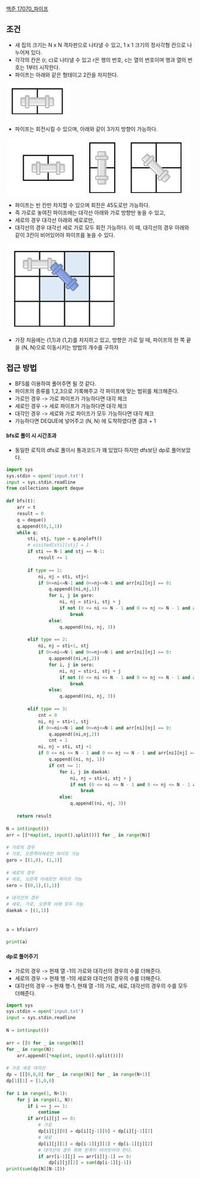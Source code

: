 
[백준 17070_파이프](https://www.acmicpc.net/problem/17070)


## 조건

- 새 집의 크기는 N x N 격자판으로 나타낼 수 있고, 1 x 1 크기의 정사각형 칸으로 나누어져 있다.
- 각각의 칸은 (r, c)로 나타낼 수 있고 r은 행의 번호, c는 열의 번호이며 행과 열의 번호는 1부터 시작한다.
- 파이프는 아래와 같은 형태이고 2칸을 차지한다.

![](Algorithm/baekjoon/assets/Pasted%20image%2020230101151047.png)

- 파이프는 회전시킬 수 있으며, 아래와 같이 3가지 방향이 가능하다.

![](Algorithm/baekjoon/assets/Pasted%20image%2020230101151104.png)

- 파이프는 빈 칸만 차지할 수 있으며 회전은 45도로만 가능하다. 
- 즉 가로로 놓여진 파이프에는 대각선 아래와 가로 방향만 놓을 수 있고,
- 세로의 경우 대각선 아래와 세로로만,
- 대각선의 경우 대각선 세로 가로 모두 회전 가능하다.
이 때, 대각선의 경우 아래와 같이 3칸이 비어있어야 파이프를 놓을 수 있다.

![](Algorithm/baekjoon/assets/Pasted%20image%2020230101151256.png)


- 가장 처음에는 (1,1)과 (1,2)를 차지하고 있고, 방향은 가로 일 때, 파이프의 한 쪽 끝을 (N, N)으로 이동시키는 방법의 개수를 구하자



## 접근 방법

- BFS를 이용하여 풀어주면 될 것 같다.
- 파이프의 종류를 1,2,3으로 기록해주고 각 파이프에 맞는 범위를 체크해준다.
- 가로인 경우 -> 가로 파이프가 가능하다면 대각 체크
- 세로인 경우 -> 세로 파이프가 가능하다면 대각 체크
- 대각인 경우 -> 세로와 가로 파이프가 모두 가능하다면 대각 체크
- 가능하다면 DEQUE에 넣어주고 (N, N) 에 도착하였다면 결과 + 1


#### bfs로 풀이 시 시간초과

- 동일한 로직의 dfs로 풀이시 통과코드가 꽤 있었다 하지만 dfs보단 dp로 풀어보았다.


```python
import sys  
sys.stdin = open('input.txt')  
input = sys.stdin.readline  
from collections import deque  
  
def bfs(t):  
    arr = t  
    result = 0  
    q = deque()  
    q.append((0,1,1))  
    while q:  
        sti, stj, type = q.popleft()  
        # visited[sti][stj] = 1  
        if sti == N-1 and stj == N-1:  
            result += 1  
  
        if type == 1:  
            ni, nj = sti, stj+1  
            if 0<=ni<=N-1 and 0<=nj<=N-1 and arr[ni][nj] == 0:  
                q.append((ni,nj,1))  
                for i, j in garo:  
                    ni, nj = sti+i, stj + j  
                    if not (0 <= ni <= N - 1 and 0 <= nj <= N - 1 and arr[ni][nj] == 0):  
                        break  
                else:  
                    q.append((ni, nj, 3))  
  
        elif type == 2:  
            ni, nj = sti+1, stj  
            if 0<=ni<=N-1 and 0<=nj<=N-1 and arr[ni][nj] == 0:  
                q.append((ni,nj,2))  
                for i, j in sero:  
                    ni, nj = sti+i, stj + j  
                    if not (0 <= ni <= N - 1 and 0 <= nj <= N - 1 and arr[ni][nj] == 0):  
                        break  
                else:  
                    q.append((ni, nj, 3))  
  
        elif type == 3:  
            cnt = 0  
            ni, nj = sti+1, stj  
            if 0<=ni<=N-1 and 0<=nj<=N-1 and arr[ni][nj] == 0:  
                q.append((ni,nj,2))  
                cnt = 1  
            ni, nj = sti, stj +1  
            if 0 <= ni <= N - 1 and 0 <= nj <= N - 1 and arr[ni][nj] == 0:  
                q.append((ni, nj, 1))  
                if cnt == 1:  
                    for i, j in daekak:  
                        ni, nj = sti+i, stj + j  
                        if not (0 <= ni <= N - 1 and 0 <= nj <= N - 1 and arr[ni][nj] == 0):  
                            break  
                    else:  
                        q.append((ni, nj, 3))  
  
    return result  
  
N = int(input())  
arr = [[*map(int, input().split())] for _ in range(N)]  
  
# 가로의 경우  
# 가로, 오른쪽아래로만 파이프 가능  
garo = [(1,0), (1,1)]  
  
# 세로의 경우  
# 세로, 오른쪽 아래로만 파이프 가능  
sero = [(0,1),(1,1)]  
  
# 대각선의 경우  
# 세로, 가로, 오른쪽 아래 모두 가능  
daekak = [(1,1)]  
  
  
a = bfs(arr)  
  
print(a)

```



#### dp로 풀어주기

- 가로의 경우 -> 현재 열 -1의 가로와 대각선의 경우의 수를 더해준다.
- 세로의 경우 -> 현재 행 -1의 세로와 대각선의 경우의 수를 더해준다.
- 대각선의 경우 -> 현재 행-1, 현재 열 -1의 가로, 세로, 대각선의 경우의 수를 모두 더해준다.


```python
import sys  
sys.stdin = open('input.txt')  
input = sys.stdin.readline  
  
N = int(input())  
  
arr = [[0 for _ in range(N)]]  
for _ in range(N):  
    arr.append([*map(int, input().split())])  
  
# 가로 세로 대각선  
dp = [[[0,0,0] for _ in range(N)] for _ in range(N+1)]  
dp[1][1] = [1,0,0]  
  
for i in range(1, N+1):  
    for j in range(1, N):  
        if i == j == 1:  
            continue  
        if arr[i][j] == 0:  
            # 가로  
            dp[i][j][0] = dp[i][j-1][0] + dp[i][j-1][2]  
            # 세로  
            dp[i][j][1] = dp[i-1][j][1] + dp[i-1][j][2]  
            # 대각선의 경우 위와 왼쪽이 비어잇어야 한다.  
            if arr[i-1][j] == arr[i][j-1] == 0:  
                dp[i][j][2] = sum(dp[i-1][j-1])  
print(sum(dp[N][N-1]))
```


